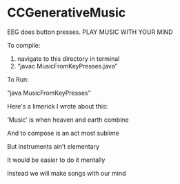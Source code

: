 # CCGenerativeMusic
EEG does button presses. PLAY MUSIC WITH YOUR MIND


To compile:

1. navigate to this directory in terminal
2. “javac MusicFromKeyPresses.java”

To Run:

“java MusicFromKeyPresses”


Here's a limerick I wrote about this:

‘Music’ is when heaven and earth combine

And to compose is an act most sublime

But instruments ain’t elementary

It would be easier to do it mentally

Instead we will make songs with our mind


